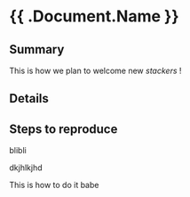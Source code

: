 # {{ .Document.Name }}

## Summary

This is how we plan to welcome new *stackers* !

## Details

## Steps to reproduce

blibli

dkjhlkjhd

This is how to do it babe